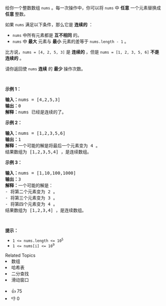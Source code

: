 <p>给你一个整数数组&nbsp;<code>nums</code>&nbsp;。每一次操作中，你可以将&nbsp;<code>nums</code>&nbsp;中&nbsp;<strong>任意</strong>&nbsp;一个元素替换成 <strong>任意&nbsp;</strong>整数。</p>

<p>如果&nbsp;<code>nums</code>&nbsp;满足以下条件，那么它是 <strong>连续的</strong>&nbsp;：</p>

<ul> 
 <li><code>nums</code>&nbsp;中所有元素都是 <b>互不相同</b>&nbsp;的。</li> 
 <li><code>nums</code>&nbsp;中 <strong>最大</strong>&nbsp;元素与&nbsp;<strong>最小</strong>&nbsp;元素的差等于&nbsp;<code>nums.length - 1</code>&nbsp;。</li> 
</ul>

<p>比方说，<code>nums = [4, 2, 5, 3]</code>&nbsp;是 <strong>连续的</strong>&nbsp;，但是&nbsp;<code>nums = [1, 2, 3, 5, 6]</code> <strong>不是连续的</strong>&nbsp;。</p>

<p>请你返回使 <code>nums</code>&nbsp;<strong>连续</strong>&nbsp;的 <strong>最少</strong>&nbsp;操作次数。</p>

<p>&nbsp;</p>

<p><strong>示例 1：</strong></p>

<pre><b>输入：</b>nums = [4,2,5,3]
<b>输出：</b>0
<b>解释：</b>nums 已经是连续的了。
</pre>

<p><strong>示例 2：</strong></p>

<pre><b>输入：</b>nums = [1,2,3,5,6]
<b>输出：</b>1
<b>解释：</b>一个可能的解是将最后一个元素变为 4 。
结果数组为 [1,2,3,5,4] ，是连续数组。
</pre>

<p><strong>示例 3：</strong></p>

<pre><b>输入：</b>nums = [1,10,100,1000]
<b>输出：</b>3
<b>解释：</b>一个可能的解是：
- 将第二个元素变为 2 。
- 将第三个元素变为 3 。
- 将第四个元素变为 4 。
结果数组为 [1,2,3,4] ，是连续数组。
</pre>

<p>&nbsp;</p>

<p><strong>提示：</strong></p>

<ul> 
 <li><code>1 &lt;= nums.length &lt;= 10<sup>5</sup></code></li> 
 <li><code>1 &lt;= nums[i] &lt;= 10<sup>9</sup></code></li> 
</ul>

<div><div>Related Topics</div><div><li>数组</li><li>哈希表</li><li>二分查找</li><li>滑动窗口</li></div></div><br><div><li>👍 75</li><li>👎 0</li></div>